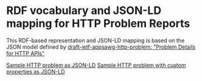 # RDF vocabulary and JSON-LD mapping for HTTP Problem Reports

This RDF-based representation and JSON-LD mapping is based on the JSON model defined by [draft-ietf-appsawg-http-problem: "Problem Details for HTTP APIs"](http://tools.ietf.org/html/draft-ietf-appsawg-http-problem)

[Sample HTTP problem as JSON-LD](http://json-ld.org/playground/#/gist/1c0c83f3b8c871ce20e9)
[Sample HTTP problem with custom properties as JSON-LD](http://json-ld.org/playground/#/gist/bf65a1a41a7f5e05a827)
